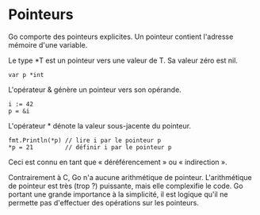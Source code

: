 # Pointeurs
Go comporte des pointeurs explicites. Un pointeur contient l'adresse mémoire d'une variable.

Le type *T est un pointeur vers une valeur de T. Sa valeur zéro est nil.

    var p *int

L'opérateur & génère un pointeur vers son opérande.

    i := 42
    p = &i

L'opérateur * dénote la valeur sous-jacente du pointeur.

    fmt.Println(*p) // lire i par le pointeur p
    *p = 21         // définir i par le pointeur p

Ceci est connu en tant que « déréférencement » ou « indirection ».

Contrairement à C, Go n'a aucune arithmétique de pointeur. L'arithmétique de pointeur est très (trop ?) puissante, mais elle complexifie le code.
Go portant une grande importance à la simplicité, il est logique qu'il ne permette pas d'effectuer des opérations sur les pointeurs.